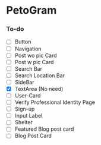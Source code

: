 # PetoGram

### To-do 

- [ ] Button
- [ ] Navigation
- [ ] Post wo pic Card
- [ ] Post w pic Card
- [ ] Search Bar
- [ ] Search Location Bar
- [ ] SideBar
- [x] TextArea (No need)
- [ ] User-Card
- [ ] Verify Professional Identity Page
- [ ] Sign-up
- [ ] Input Label
- [ ] Shelter 
- [ ] Featured Blog post card
- [ ] Blog Post Card
